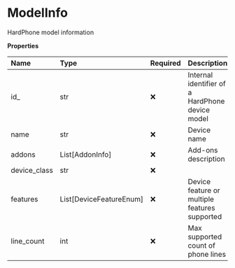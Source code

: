# ModelInfo

HardPhone model information

**Properties**

| Name         | Type                    | Required | Description                                     |
| :----------- | :---------------------- | :------- | :---------------------------------------------- |
| id\_         | str                     | ❌       | Internal identifier of a HardPhone device model |
| name         | str                     | ❌       | Device name                                     |
| addons       | List[AddonInfo]         | ❌       | Add-ons description                             |
| device_class | str                     | ❌       |                                                 |
| features     | List[DeviceFeatureEnum] | ❌       | Device feature or multiple features supported   |
| line_count   | int                     | ❌       | Max supported count of phone lines              |

<!-- This file was generated by liblab | https://liblab.com/ -->
